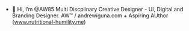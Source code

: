 - 👋 Hi, I’m @AW85
Multi Discplinary Creative Designer - UI, Digital and Branding Designer.
AW™ / andrewiguna.com + Aspiring AUthor (www.nutritional-humility.me)
